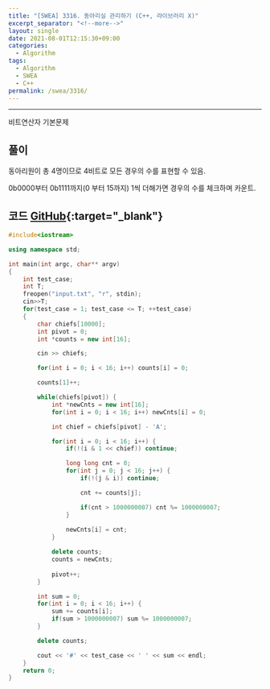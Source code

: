 ```yaml
---
title: "[SWEA] 3316. 동아리실 관리하기 (C++, 라이브러리 X)"
excerpt_separator: "<!--more-->"
layout: single
date: 2021-08-01T12:15:30+09:00
categories:
  - Algorithm
tags:
  - Algorithm
  - SWEA
  - C++
permalink: /swea/3316/
---
```

---

비트연산자 기본문제

## 풀이

동아리원이 총 4명이므로 4비트로 모든 경우의 수를 표현할 수 있음.

0b0000부터 0b1111까지(0 부터 15까지) 1씩 더해가면 경우의 수를 체크하며 카운트.

<!--more-->

## 코드 [GitHub](https://github.com/unionyy/samsung-algorithm-21/blob/main/bitwise-operation/basic-problems/club/main.cpp){:target="_blank"}

```cpp
#include<iostream>

using namespace std;

int main(int argc, char** argv)
{
	int test_case;
	int T;
	freopen("input.txt", "r", stdin);
	cin>>T;
	for(test_case = 1; test_case <= T; ++test_case)
	{
        char chiefs[10000];
        int pivot = 0;
        int *counts = new int[16];

        cin >> chiefs;

        for(int i = 0; i < 16; i++) counts[i] = 0;

        counts[1]++;

        while(chiefs[pivot]) {
            int *newCnts = new int[16];
            for(int i = 0; i < 16; i++) newCnts[i] = 0;

            int chief = chiefs[pivot] - 'A';

            for(int i = 0; i < 16; i++) {
                if(!(i & 1 << chief)) continue;

                long long cnt = 0;
                for(int j = 0; j < 16; j++) {
                    if(!(j & i)) continue;

                    cnt += counts[j];

                    if(cnt > 1000000007) cnt %= 1000000007;
                }
                
                newCnts[i] = cnt;
            }

            delete counts;
            counts = newCnts;
            
            pivot++;
        }

        int sum = 0;
        for(int i = 0; i < 16; i++) {
            sum += counts[i];
            if(sum > 1000000007) sum %= 1000000007;
        }

        delete counts;

        cout << '#' << test_case << ' ' << sum << endl;
	}
	return 0;
}
```